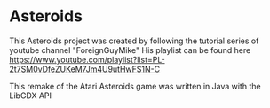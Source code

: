 # Asteroids

This Asteroids project was created by following the tutorial series of youtube channel "ForeignGuyMike"
His playlist can be found here
https://www.youtube.com/playlist?list=PL-2t7SM0vDfeZUKeM7Jm4U9utHwFS1N-C

This remake of the Atari Asteroids game was written in Java with the LibGDX API
